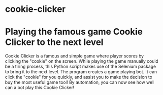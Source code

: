# cookie-clicker
# Playing the famous game Cookie Clicker to the next level
Cookie Clicker is a famous and simple game where player scores by clicking the "cookie" on the screen. 
While playing the game manually could be a tiring process, this Python script makes use of the Selenium package to bring it to the next level.
The program creates a game playing bot. It can click the "cookie" for you quickly, and assist you to make the decision to buy the most useful game tool!
By automation, you can now see how well can a bot play this Cookie Clicker!
